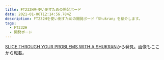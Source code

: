 ```yaml
---
title: FT232Hを使い倒すための開発ボード
date: 2021-01-06T12:14:56.784Z
description: FT232Hを使い倒すための開発ボード「Shukran」を紹介します。
tags:
  - FT232H
  - 開発ボード
---
```

[SLICE THROUGH YOUR PROBLEMS WITH A SHUKRAN](https://hackaday.com/2020/02/04/slice-through-your-problems-with-a-shukran/)から発見。画像もここから転載。
